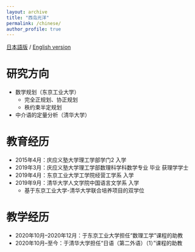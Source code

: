 ```yaml
---
layout: archive
title: "西岛光洋"
permalink: /chinese/
author_profile: true
---
```

[日本語版](https://xidaogy.github.io) / [English version](https://xidaogy.github.io/english/)

# 研究方向
- 数学规划（东京工业大学）
  - 完全正规划、协正规划
  - 秩约束半定规划
- 中介语的定量分析（清华大学）

# 教育经历
- 2015年4月：庆应义塾大学理工学部学门2 入学
- 2019年3月：庆应义塾大学理工学部数理科学科数学专业 毕业 获理学学士
- 2019年4月：东京工业大学工学院经营工学系 入学
- 2019年9月：清华大学人文学院中国语言文学系 入学
  - 基于东京工业大学-清华大学联合培养项目的双学位

# 教学经历
- 2020年10月–2020年12月：于东京工业大学担任“数理工学”课程的助教
- 2020年10月–至今：于清华大学担任“日语（第二外语）（1）”课程的助教
